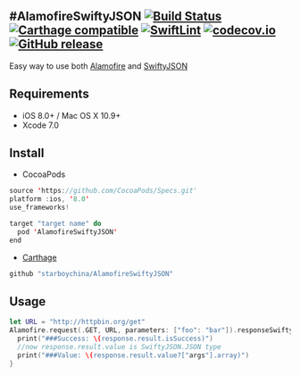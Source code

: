 #AlamofireSwiftyJSON
[![Build Status](https://travis-ci.org/starboychina/AlamofireSwiftyJSON.svg)](https://travis-ci.org/starboychina/AlamofireSwiftyJSON)
[![Carthage compatible](https://img.shields.io/badge/Carthage-compatible-4BC51D.svg?style=flat)](https://github.com/Carthage/Carthage)
[![SwiftLint](https://img.shields.io/badge/SwiftLint-passing-brightgreen.svg)](https://github.com/realm/SwiftLint)
[![codecov.io](https://codecov.io/github/starboychina/AlamofireSwiftyJSON/coverage.svg?branch=master)](https://codecov.io/gh/starboychina/AlamofireSwiftyJSON?branch=master)
[![GitHub release](https://img.shields.io/github/release/starboychina/AlamofireSwiftyJSON.svg)](https://github.com/starboychina/AlamofireSwiftyJSON/releases)
---
Easy way to use both [Alamofire](https://github.com/Alamofire/Alamofire) and [SwiftyJSON](https://github.com/SwiftyJSON/SwiftyJSON)

## Requirements

- iOS 8.0+ / Mac OS X 10.9+
- Xcode 7.0

## Install

- CocoaPods

```swift
source 'https://github.com/CocoaPods/Specs.git'
platform :ios, '8.0'
use_frameworks!

target "target name" do
  pod 'AlamofireSwiftyJSON'
end

```

- [Carthage](https://github.com/Carthage/Carthage)

```swift
github "starboychina/AlamofireSwiftyJSON"
```

## Usage

```swift
let URL = "http://httpbin.org/get"
Alamofire.request(.GET, URL, parameters: ["foo": "bar"]).responseSwiftyJSON { response in
  print("###Success: \(response.result.isSuccess)")
  //now response.result.value is SwiftyJSON.JSON type
  print("###Value: \(response.result.value?["args"].array)")
}

```
